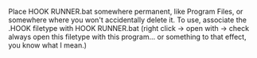Place HOOK RUNNER.bat somewhere permanent, like Program Files, or somewhere where you won't accidentally delete it.
To use, associate the .HOOK filetype with HOOK RUNNER.bat
(right click -> open with -> check always open this filetype with this program... or something to that effect, you know what I mean.)